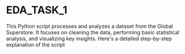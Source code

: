 # EDA_TASK_1
This Python script processes and analyzes a dataset from the Global Superstore. It focuses on cleaning the data, performing basic statistical analysis, and visualizing key insights. Here's a detailed step-by-step explanation of the script
